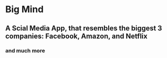 # Big Mind

## A Scial Media App, that resembles the biggest 3 companies: Facebook, Amazon, and Netflix
### and much more
 